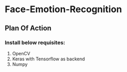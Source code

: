 # Face-Emotion-Recognition

## Plan Of Action

### Install below requisites:
1) OpenCV
2) Keras with Tensorflow as backend
3) Numpy
